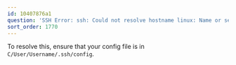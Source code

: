 ```yaml
---
id: 10407876a1
question: 'SSH Error: ssh: Could not resolve hostname linux: Name or service not known'
sort_order: 1770
---
```


To resolve this, ensure that your config file is in `C/User/Username/.ssh/config`. 